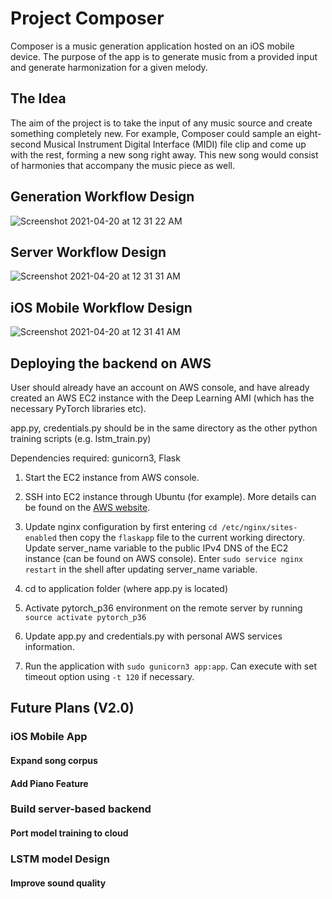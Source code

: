 # Project Composer

Composer is a music generation application hosted on an iOS mobile device. The purpose of the app is to generate music from a provided input and generate harmonization for a given melody.

## The Idea

The aim of the project is to take the input of any music source and create something completely new. For example, Composer could sample an eight-second Musical Instrument Digital Interface (MIDI) file clip and come up with the rest, forming a new song right away. This new song would consist of harmonies that accompany the music piece as well.

## Generation Workflow Design

![Screenshot 2021-04-20 at 12 31 22 AM](https://user-images.githubusercontent.com/16576977/115271343-d01dfc80-a16f-11eb-876f-9e5e81eba580.png)

## Server Workflow Design

![Screenshot 2021-04-20 at 12 31 31 AM](https://user-images.githubusercontent.com/16576977/115271352-d14f2980-a16f-11eb-8873-98017807b581.png)


## iOS Mobile Workflow Design

![Screenshot 2021-04-20 at 12 31 41 AM](https://user-images.githubusercontent.com/16576977/115271411-e75cea00-a16f-11eb-8bbf-fed5fd4a4dc5.png)

## Deploying the backend on AWS

User should already have an account on AWS console, and have already created an AWS EC2 instance with the Deep Learning AMI (which has the necessary PyTorch libraries etc).

app.py, credentials.py should be in the same directory as the other python training scripts (e.g. lstm_train.py)

Dependencies required: gunicorn3, Flask

1) Start the EC2 instance from AWS console.

2) SSH into EC2 instance through Ubuntu (for example). More details can be found on the [AWS website](https://docs.aws.amazon.com/AWSEC2/latest/UserGuide/AccessingInstancesLinux.html).

3) Update nginx configuration by first entering `cd /etc/nginx/sites-enabled` then copy the `flaskapp` file to the current working directory. Update server_name variable to the public IPv4 DNS of the EC2 instance (can be found on AWS console). Enter `sudo service nginx restart` in the shell after updating server_name variable.

4) cd to application folder (where app.py is located)

5) Activate pytorch_p36 environment on the remote server by running `source activate pytorch_p36`

6) Update app.py and credentials.py with personal AWS services information.

7) Run the application with `sudo gunicorn3 app:app`. Can execute with set timeout option using `-t 120` if necessary.


## Future Plans (V2.0)

### iOS Mobile App
#### Expand song corpus
#### Add Piano Feature
### Build server-based backend
#### Port model training to cloud
### LSTM model Design
#### Improve sound quality
